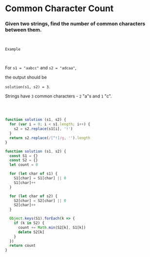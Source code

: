 # Common Character Count

### Given two strings, find the number of common characters between them.
<br />


`Example`

<br />


For `s1 = "aabcc"` and `s2 = "adcaa"`,

the output should be

`solution(s1, s2) = 3`.

Strings have `3` common characters - `2` "a"s and `1` "c".

<br />

<br />

```javascript
function solution (s1, s2) {
  for (var i = 0; i < s1.length; i++) {
    s2 = s2.replace(s1[i], '!')
  }
  return s2.replace(/[^!]/g, '').length
}
```

```javascript
function solution (s1, s2) {
  const S1 = {}
  const S2 = {}
  let count = 0

  for (let char of s1) {
    S1[char] = S1[char] || 0
    S1[char]++
  }

  for (let char of s2) {
    S2[char] = S2[char] || 0
    S2[char]++
  }

  Object.keys(S1).forEach(k => {
    if (k in S2) {
      count += Math.min(S2[k], S1[k])
      delete S2[k]
    }
  })
  return count
}
```